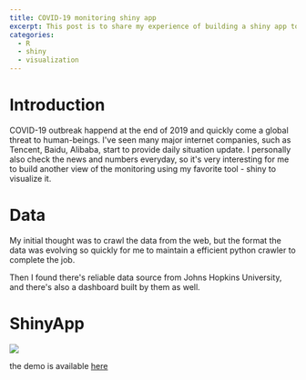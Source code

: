 ```yaml
---
title: COVID-19 monitoring shiny app
excerpt: This post is to share my experience of building a shiny app to monitor COVID-19 situation
categories: 
  - R
  - shiny
  - visualization
---
```


# Introduction

COVID-19 outbreak happend at the end of 2019 and quickly come a global threat to human-beings. 
I've seen many major internet companies, such as Tencent, Baidu, Alibaba, start to provide daily situation update.
I personally also check the news and numbers everyday, so it's very interesting for me to build another view of the monitoring using my favorite tool - shiny to visualize it.

# Data

My initial thought was to crawl the data from the web, but the format the data was evolving so quickly for me to maintain a efficient python crawler to complete the job.

Then I found there's reliable data source from Johns Hopkins University, and there's also a dashboard built by them as well.


# ShinyApp

![]('https://raw.githubusercontent.com/xuelin-amy/playground/master/docs/images/shiny_covid19.png')

the demo is available [here](https://xuelin.shinyapps.io/shiny_covid19/)

